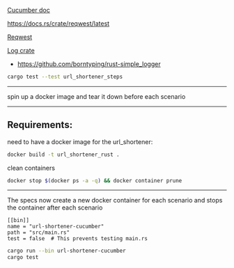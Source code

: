 [Cucumber doc](https://cucumber-rs.github.io/cucumber/current/quickstart.html)

https://docs.rs/crate/reqwest/latest

[Reqwest](https://docs.rs/reqwest/latest/reqwest/)

[Log crate](https://docs.rs/log/latest/log/index.html)
- https://github.com/borntyping/rust-simple_logger

```bash
cargo test --test url_shortener_steps
```
----

spin up a docker image and tear it down before each scenario

--- 
## Requirements:

need to have a docker image for the url_shortener:
```bash
docker build -t url_shortener_rust .
```


clean containers
```bash
docker stop $(docker ps -a -q) && docker container prune
```

---

The specs now create a new docker container for each scenario and stops the container after each scenario


```text
[[bin]]
name = "url-shortener-cucumber"
path = "src/main.rs"
test = false  # This prevents testing main.rs
```


```bash
cargo run --bin url-shortener-cucumber
cargo test
```